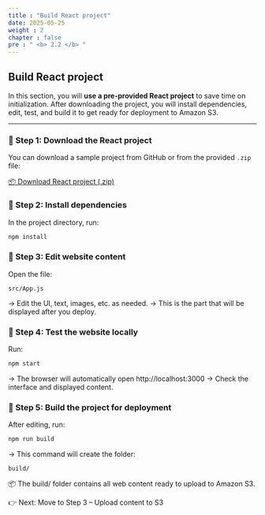 ```yaml
---
title : "Build React project"
date: 2025-05-25 
weight : 2 
chapter : false
pre : " <b> 2.2 </b> "
---
```


## Build React project

In this section, you will **use a pre-provided React project** to save time on initialization. After downloading the project, you will install dependencies, edit, test, and build it to get ready for deployment to Amazon S3.

---

### 🔹 Step 1: Download the React project

You can download a sample project from GitHub or from the provided `.zip` file:

[📦 Download React project (.zip)](../downloads/react-project.zip)

### 🔹 Step 2: Install dependencies

In the project directory, run:

```bash
npm install
```

### 🔹 Step 3: Edit website content

Open the file:

```text
src/App.js
```

→ Edit the UI, text, images, etc. as needed.
→ This is the part that will be displayed after you deploy.

### 🔹 Step 4: Test the website locally

Run:

```bash
npm start
```

→ The browser will automatically open http://localhost:3000
→ Check the interface and displayed content.

### 🔹 Step 5: Build the project for deployment

After editing, run:

```bash
npm run build
```

→ This command will create the folder:

```text
build/
```

📦 The build/ folder contains all web content ready to upload to Amazon S3.

👉 Next: Move to Step 3 – Upload content to S3

